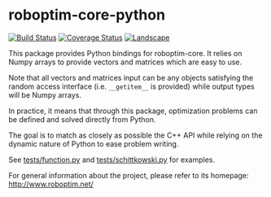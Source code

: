 roboptim-core-python
====================

[![Build Status](https://travis-ci.org/roboptim/roboptim-core-python.png?branch=master)](https://travis-ci.org/roboptim/roboptim-core-python)
[![Coverage Status](https://coveralls.io/repos/roboptim/roboptim-core-python/badge.png)](https://coveralls.io/r/roboptim/roboptim-core-python)
[![Landscape](https://landscape.io/github/roboptim/roboptim-core-python/master/landscape.svg?style=plastic)](https://landscape.io/github/roboptim/roboptim-core-python/master)

This package provides Python bindings for roboptim-core. It relies on
Numpy arrays to provide vectors and matrices which are easy to use.

Note that all vectors and matrices input can be any objects satisfying
the random access interface (i.e. `__getitem__` is provided) while
output types will be Numpy arrays.

In practice, it means that through this package, optimization problems
can be defined and solved directly from Python.

The goal is to match as closely as possible the C++ API while relying
on the dynamic nature of Python to ease problem writing.

See [tests/function.py](tests/function.py) and [tests/schittkowski.py](tests/schittkowski.py) for examples.

For general information about the project, please refer to its
homepage: http://www.roboptim.net/
